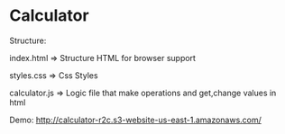 # Calculator

Structure:

index.html => Structure HTML for browser support


styles.css => Css Styles


calculator.js => Logic file that make operations and get,change values in html

Demo: http://calculator-r2c.s3-website-us-east-1.amazonaws.com/

